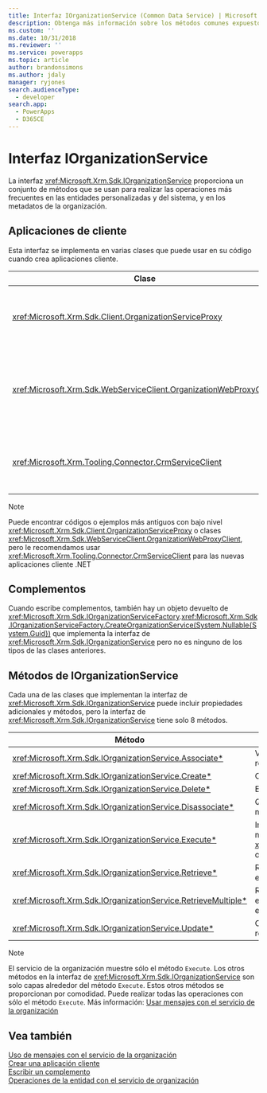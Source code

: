 ```yaml
---
title: Interfaz IOrganizationService (Common Data Service) | Microsoft Docs
description: Obtenga más información sobre los métodos comunes expuestos para realizar operaciones de datos con Common Data Service.
ms.custom: ''
ms.date: 10/31/2018
ms.reviewer: ''
ms.service: powerapps
ms.topic: article
author: brandonsimons
ms.author: jdaly
manager: ryjones
search.audienceType:
  - developer
search.app:
  - PowerApps
  - D365CE
---
```

# <a name="iorganizationservice-interface"></a>Interfaz IOrganizationService

La interfaz <xref:Microsoft.Xrm.Sdk.IOrganizationService> proporciona un conjunto de métodos que se usan para realizar las operaciones más frecuentes en las entidades personalizadas y del sistema, y en los metadatos de la organización.

## <a name="client-applications"></a>Aplicaciones de cliente

Esta interfaz se implementa en varias clases que puede usar en su código cuando crea aplicaciones cliente.

|Clase|Descripción|
|--|--|
|<xref:Microsoft.Xrm.Sdk.Client.OrganizationServiceProxy>|Ésta es la clase de bajo nivel original que usa WCF y el extremo de SOAP |
|<xref:Microsoft.Xrm.Sdk.WebServiceClient.OrganizationWebProxyClient>|Esta clase de bajo nivel se creó para habilitar la autenticación de OAuth al extremo de SOAP|
|<xref:Microsoft.Xrm.Tooling.Connector.CrmServiceClient>|Esta es la clase que debe usar al crear las aplicaciones cliente .NET. |

> [!NOTE]
> Puede encontrar códigos o ejemplos más antiguos con bajo nivel <xref:Microsoft.Xrm.Sdk.Client.OrganizationServiceProxy> o clases <xref:Microsoft.Xrm.Sdk.WebServiceClient.OrganizationWebProxyClient>, pero le recomendamos usar <xref:Microsoft.Xrm.Tooling.Connector.CrmServiceClient> para las nuevas aplicaciones cliente .NET

## <a name="plug-ins"></a>Complementos

Cuando escribe complementos, también hay un objeto devuelto de <xref:Microsoft.Xrm.Sdk.IOrganizationServiceFactory>.<xref:Microsoft.Xrm.Sdk.IOrganizationServiceFactory.CreateOrganizationService(System.Nullable{System.Guid})> que implementa la interfaz de <xref:Microsoft.Xrm.Sdk.IOrganizationService> pero no es ninguno de los tipos de las clases anteriores.

## <a name="iorganizationservice-methods"></a>Métodos de IOrganizationService

Cada una de las clases que implementan la interfaz de <xref:Microsoft.Xrm.Sdk.IOrganizationService> puede incluir propiedades adicionales y métodos, pero la interfaz de <xref:Microsoft.Xrm.Sdk.IOrganizationService> tiene solo 8 métodos.


|Método  |Descripción  |
|---------|---------|
|<xref:Microsoft.Xrm.Sdk.IOrganizationService.Associate*>|Vincule dos entidades mediante una relación entre entidades|
|<xref:Microsoft.Xrm.Sdk.IOrganizationService.Create*>|Cree un registro de entidad.|
|<xref:Microsoft.Xrm.Sdk.IOrganizationService.Delete*>|Elimine un registro de entidad|
|<xref:Microsoft.Xrm.Sdk.IOrganizationService.Disassociate*>|Quite el vínculo entre dos entidades mediante una relación entre entidades|
|<xref:Microsoft.Xrm.Sdk.IOrganizationService.Execute*>|Invoque una operación definida como mensaje pasando una instancia de una <xref:Microsoft.Xrm.Sdk.OrganizationRequest> o una clase derivada de ella.|
|<xref:Microsoft.Xrm.Sdk.IOrganizationService.Retrieve*>|Recupere una instancia de un registro de entidad.|
|<xref:Microsoft.Xrm.Sdk.IOrganizationService.RetrieveMultiple*>|Recupere una colección de registros de entidad que cumpla con los criterios establecidos en una consulta.|
|<xref:Microsoft.Xrm.Sdk.IOrganizationService.Update*>|Cambie los valores de atributo de un registro de entidad.|

> [!NOTE]
> El servicio de la organización muestre sólo el método `Execute`. Los otros métodos en la interfaz de <xref:Microsoft.Xrm.Sdk.IOrganizationService> son solo capas alrededor del método `Execute`. Estos otros métodos se proporcionan por comodidad. Puede realizar todas las operaciones con sólo el método `Execute`. Más información: [Usar mensajes con el servicio de la organización](use-messages.md)

## <a name="see-also"></a>Vea también

[Uso de mensajes con el servicio de la organización](use-messages.md)<br />
[Crear una aplicación cliente](create-client-app.md)<br />
[Escribir un complemento](../write-plug-in.md)<br />
[Operaciones de la entidad con el servicio de organización](entity-operations.md)
